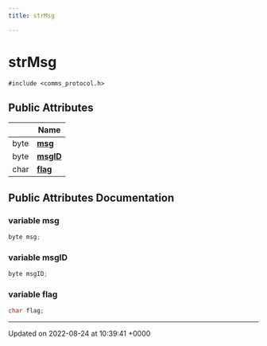 ```yaml
---
title: strMsg

---
```


# strMsg






`#include <comms_protocol.h>`

## Public Attributes

|                | Name           |
| -------------- | -------------- |
| byte | **[msg](/Gateway/Classes/structstr_msg/#variable-msg)**  |
| byte | **[msgID](/Gateway/Classes/structstr_msg/#variable-msgid)**  |
| char | **[flag](/Gateway/Classes/structstr_msg/#variable-flag)**  |

## Public Attributes Documentation

### variable msg

```cpp
byte msg;
```


### variable msgID

```cpp
byte msgID;
```


### variable flag

```cpp
char flag;
```


-------------------------------

Updated on 2022-08-24 at 10:39:41 +0000